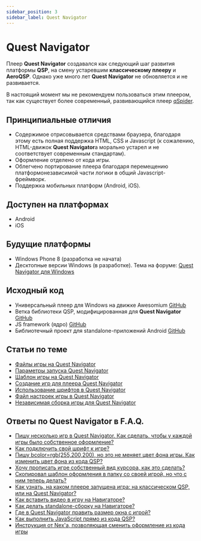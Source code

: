 ```yaml
---
sidebar_position: 3
sidebar_label: Quest Navigator
---
```

# Quest Navigator

Плеер **Quest Navigator** создавался как следующий шаг развития платформы **QSP**, на смену устаревшим **классическому плееру** и **AeroQSP**. Однако уже много лет **Quest Navigator** не обновляется и не развивается.

В настоящий момент мы не рекомендуем пользоваться этим плеером, так как существует более современный, развивающийся плеер [qSpider](qspider/index).

## Принципиальные отличия

*  Содержимое отрисовывается средствами браузера, благодаря этому есть полная поддержка HTML, CSS и Javascript (к сожалению, HTML-движок **Quest Navigator**а морально устарел и не соответствует современным стандартам).
*  Оформление отделено от кода игры.
*  Облегчено портирование плеера благодаря перемещению платформонезависимой части логики в общий Javascript-фреймворк.
*  Поддержка мобильных платформ (Android, iOS).

## Доступен на платформах

*  Android
*  iOS

## Будущие платформы

*  Windows Phone 8 (разработка не начата)
*  Десктопные версии Windows (в разработке). Тема на форуме: [Quest Navigator для Windows](https://qsp.org/index.php?option=com_agora&task=topic&id=633)

## Исходный код

*  Универсальный плеер для Windows на движке Awesomium [GitHub](http://github.com/Nex-Otaku/quest-navigator-awesomium)
*  Ветка библиотеки QSP, модифицированная для **Quest Navigator** [GitHub](https://github.com/Nex-Otaku/qsplib-experimental)
*  JS framework (ядро) [GitHub](https://github.com/Nex-Otaku/quest-navigator-core)
*  Библиотечный проект для standalone-приложений Android [GitHub](https://github.com/Nex-Otaku/quest-navigator-library-android)

## Статьи по теме

*  [Файлы игры на Quest Navigator](navigator/navigator_game_files)
*  [Параметры запуска Quest Navigator](navigator/navigator_command_line)
*  [Шаблон игры на Quest Navigator](navigator/navigator_game_template)
*  [Создание игр для плеера Quest Navigator](navigator/sozdanie_igr_na_quest_navigator)
*  [Использование шрифтов в Quest Navigator](navigator/ispolzovanie_shriftov_v_quest_navigator)
*  [Файл настроек игры в Quest Navigator](navigator/fajl_nastroek_igry_v_quest_navigator)
*  [Независимая сборка игры для Quest Navigator](navigator/navigator_standalone)

## Ответы по Quest Navigator в F.A.Q.

* [Пишу несколько игр в Quest Navigator. Как сделать, чтобы у каждой игры было собственное оформление?](https://aleksversus.github.io/howdo_faq/docs/informarch/navigator/layout_templates)
* [Как подключить свой шрифт к игре?](https://aleksversus.github.io/howdo_faq/docs/informarch/navigator/add_user_font)
* [Пишу bcolor=rgb(255,200,200), но это не меняет цвет фона игры. Как изменить цвет фона из кода QSP?](https://aleksversus.github.io/howdo_faq/docs/informarch/navigator/change_background_color)
* [Хочу прописать игре собственный вид курсора, как это сделать?](https://aleksversus.github.io/howdo_faq/docs/informarch/navigator/change_cursor)
* [Скопировал шаблон оформления в папку со своей игрой, но что с ним теперь делать?](https://aleksversus.github.io/howdo_faq/docs/informarch/navigator/template_settings)
* [Как узнать, на каком плеере запущена игра: на классическом QSP, или на Quest Navigator?](https://aleksversus.github.io/howdo_faq/docs/informarch/navigator/proverka_pleera)
* [Как вставить видео в игру на Навигаторе?](https://aleksversus.github.io/howdo_faq/docs/informarch/navigator/video)
* [Как делать standalone-сборку на Навигаторе?](https://aleksversus.github.io/howdo_faq/docs/informarch/navigator/standalone)
* [Где в Quest Navigator править размер окна с игрой?](https://aleksversus.github.io/howdo_faq/docs/informarch/navigator/windows_size)
* [Как выполнить JavaScript прямо из кода QSP?](https://aleksversus.github.io/howdo_faq/docs/informarch/navigator/exec_js)
* [Инструкция от Nex\'а, позволяющая сменить оформление из кода игры](https://aleksversus.github.io/howdo_faq/docs/informarch/navigator/change_interface)
